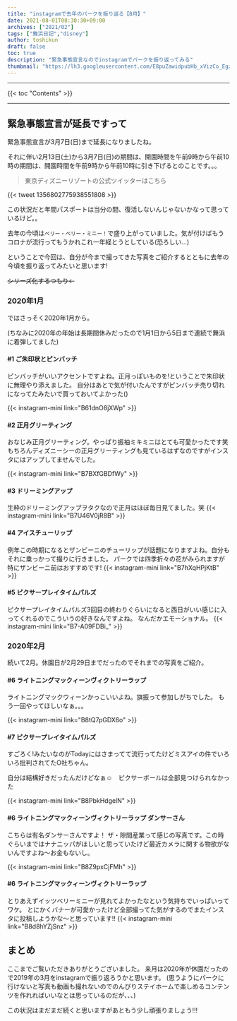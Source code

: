 ```yaml
---
title: "instagramで去年のパークを振り返る【8月】"
date: 2021-08-01T08:30:30+09:00
archives: ["2021/02"]
tags: ["舞浜日記","disney"]
author: toshikun
draft: false
toc: true
description: "緊急事態宣言なのでinstagramでパークを振り返ってみる"
thumbnail: "https://lh3.googleusercontent.com/E8puZawidpubHb_xVizCo_EgzBsK-8RMaf7tD7QqZ63PYbzQFt4Z7GrcHofyw9MfEVUskrsUNYfxSrW6yuT5jO4bQ1ctOJEFy3UGXTY0gbxlIYokpWu0d4LO42HwksE8qA2Hn6VDsw=w2400"
---
```



<hr>
{{< toc "Contents" >}}
<hr>


## 緊急事態宣言が延長ですって

緊急事態宣言が3月7日(日)まで延長になりましたね。

それに伴い2月13日(土)から3月7日(日)の期間は、開園時間を午前9時から午前10時の期間は、開園時間を午前9時から午前10時に引き下げるとのことです。。。

>東京ディズニーリゾートの公式ツイッターはこちら

{{< tweet 1356802775938551808 >}}



この状況だと年間パスポートは当分の間、復活しないんじゃないかなって思っているけど。。

去年の今頃は`ベリー・ベリー・ミニー！`で盛り上がっていました。気が付けばもうコロナが流行ってもうかれこれ一年経とうとしている(恐ろしい…)


ということで今回は、自分が今まで撮ってきた写真をご紹介するとともに去年の今頃を振り返ってみたいと思います!

~~シリーズ化するつもり←~~


### 2020年1月

ではさっそく2020年1月から。

(ちなみに2020年の年始は長期間休みだったので1月1日から5日まで連続で舞浜に着弾してました)

#### #1 ご朱印状とピンバッチ

ピンバッチがいいアクセントですよね。正月っぽいものを!ということで朱印状に無理やり添えました。
自分はあとで気が付いたんですがピンバッチ売り切れになってたみたいで買っておいてよかった()

{{< instagram-mini link="B61dnO8jXWp" >}}

#### #2 正月グリーティング

おなじみ正月グリーティング。やっぱり振袖ミキミニはとても可愛かったです笑
もちろんディズニーシーの正月グリーティングも見ているはずなのですがインスタにはアップしてませんでした。

{{< instagram-mini link="B7BXfGBDfWy" >}}


#### #3 ドリーミングアップ

生粋のドリーミングアップヲタクなので正月はほぼ毎日見てました。笑
{{< instagram-mini link="B7U46V0jR8B" >}}


#### #4 アイスチューリップ

例年この時期になるとザンビーニのチューリップが話題になりますよね。自分もそれに乗っかって撮りに行きました。
パークでは四季折々の花がみられますが特にザンビーニ前はおすすめです!
{{< instagram-mini link="B7hXqHPjKtB" >}}


#### #5 ピクサープレイタイムパルズ

ピクサープレイタイムパルズ3回目の終わりぐらいになると西日がいい感じに入ってくれるのでこういうの好きなんですよね。
なんだかエモーショナル。
{{< instagram-mini link="B7-A09FDBi_" >}}


### 2020年2月

続いて2月。休園日が2月29日までだったのでそれまでの写真をご紹介。

#### #6 ライトニングマックィーンヴィクトリーラップ

ライトニングマックウィーンかっこいいよね。旗振って参加しがちでした。
もう一回やってほしいなぁ。。。

{{< instagram-mini link="B8tQ7pGDX6o" >}}

#### #7 ピクサープレイタイムパルズ

すごろく!みたいなのがTodayにはさまってて流行ってたけどミスアイの件でいろいろ批判されてたO社ちゃん。

自分は結構好きだったんだけどなぁ☺　ピクサーボールは全部見つけられなかった
    
{{< instagram-mini link="B8PbkHdgelN" >}}

#### #6 ライトニングマックィーンヴィクトリーラップ ダンサーさん

こちらは有名ダンサーさんですよ！
ザ・隙間産業って感じの写真です。この時ぐらいまではナナニッパがほしいと思っていたけど最近カメラに関する物欲がないんですよね～お金もないし。

{{< instagram-mini link="B8Z9pxCjFMh" >}}


#### #6 ライトニングマックィーンヴィクトリーラップ
とりあえずイッツベリーミニーが見れてよかったなという気持ちでいっぱいってワケ。
とにかくバナーが可愛かったけど全部撮ってた気がするのでまたインスタに投稿しようかな～と思っています‼
{{< instagram-mini link="B8d8hYZjSnz" >}}

## まとめ
ここまでご覧いただきありがとうございました。
来月は2020年が休園だったので2019年の3月をinstagramで振り返ろうかと思います。
(思うようにパークに行けないと写真も動画も撮れないのでのんびりステイホームで楽しめるコンテンツを作れればいいなとは思っているのだが、、、)



この状況はまだまだ続くと思いますがあともう少し頑張りましょう!!!